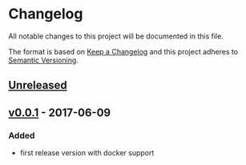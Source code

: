 # Changelog
All notable changes to this project will be documented in this file.

The format is based on [Keep a Changelog](http://keepachangelog.com/)
and this project adheres to [Semantic Versioning](http://semver.org/).

## [Unreleased]

## [v0.0.1] - 2017-06-09
### Added
- first release version with docker support

[Unreleased]: https://github.com/cookie-cage/resume-token-api/compare/v0.0.1...master
[v0.0.1]: https://github.com/cookie-cage/resume-token-api/tags/v0.0.1
